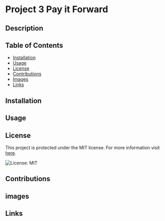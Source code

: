 # Project 3 Pay it Forward

## Description
 
## Table of Contents

- [Installation](#installation)
- [Usage](#usage)
- [License](#license)
- [Contributions](#contributions)
- [Images](#images)
- [Links](#links)

## Installation


## Usage


## License

This project is protected under the MIT license.
For more information visit [here](https://opensource.org/licenses/MIT).

![License: MIT](https://img.shields.io/badge/License-MIT-yellow.svg)

## Contributions

## images

## Links

